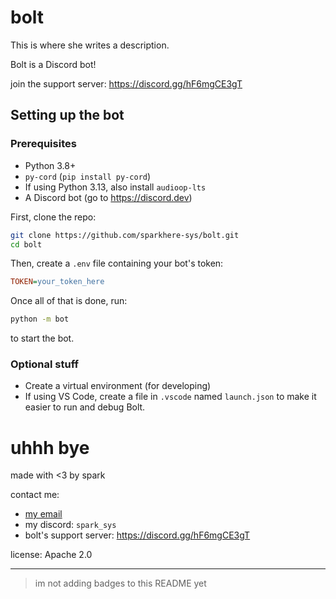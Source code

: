 # bolt
This is where she writes a description.

Bolt is a Discord bot!

join the support server: https://discord.gg/hF6mgCE3gT

## Setting up the bot

### Prerequisites

* Python 3.8+
* `py-cord` (`pip install py-cord`)
* If using Python 3.13, also install `audioop-lts`
* A Discord bot (go to https://discord.dev)

First, clone the repo:

```bash
git clone https://github.com/sparkhere-sys/bolt.git
cd bolt
```

Then, create a `.env` file containing your bot's token:

```ini
TOKEN=your_token_here
```

Once all of that is done, run:
```bash
python -m bot
```
to start the bot.

### Optional stuff

* Create a virtual environment (for developing)
* If using VS Code, create a file in `.vscode` named `launch.json` to make it easier to run and debug Bolt.

# uhhh bye

made with <3 by spark

contact me:
* [my email](mailto:spark-aur@proton.me)
* my discord: `spark_sys`
* bolt's support server: https://discord.gg/hF6mgCE3gT

license: Apache 2.0

___

> im not adding badges to this README yet